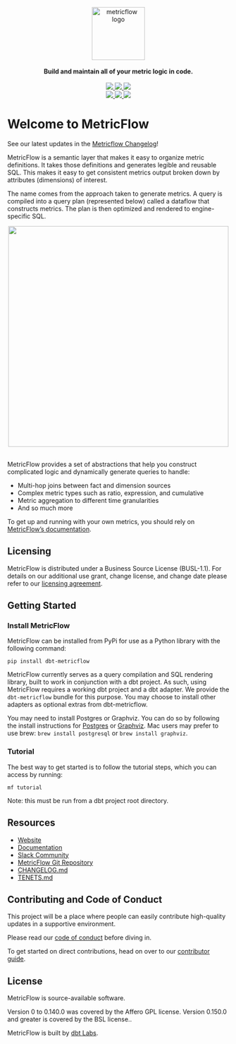 <p align="center">
  <a target="_blank" href="https://transform.co/metricflow">
    <picture>
      <img  alt="metricflow logo" src="https://github.com/dbt-labs/metricflow/raw/main/assets/MetricFlow_logo.png" width="auto" height="120">
    </picture>
  </a>
  <br /><br />
  <b>Build and maintain all of your metric logic in code.</b>
  <br /><br />
  <a target="_blank" href="https://twitter.com/dbt_labs">
    <img src="https://img.shields.io/twitter/follow/dbt_labs?labelColor=image.png&color=163B36&logo=twitter&style=flat">
  </a>
  <a target="_blank" href="https://www.getdbt.com/community/">
    <img src="https://img.shields.io/badge/Slack-join-163B36">
  </a>
  <a target="_blank" href="https://github.com/dbt-labs/metricflow">
    <img src="https://img.shields.io/github/stars/dbt-labs/metricflow?labelColor=image.png&color=163B36&logo=github">
  </a>
  <br />
  <a target="_blank" href="https://github.com/dbt-labs/metricflow/blob/master/LICENSE">
    <img src="https://img.shields.io/pypi/l/metricflow?color=163B36&logo=AGPL-3.0">
  </a>
  <a target="_blank" href="https://pypi.org/project/metricflow/">
    <img src="https://img.shields.io/pypi/v/metricflow?labelColor=&color=163B36">
  </a>
  <img src="https://img.shields.io/pypi/pyversions/metricflow?labelColor=&color=163B36">
</p>

# Welcome to MetricFlow

See our latest updates in the [Metricflow Changelog](https://github.com/dbt-labs/metricflow/blob/main/CHANGELOG.md)!

MetricFlow is a semantic layer that makes it easy to organize metric definitions. It takes those definitions and generates legible and reusable SQL. This makes it easy to get consistent metrics output broken down by attributes (dimensions) of interest.

The name comes from the approach taken to generate metrics. A query is compiled into a query plan (represented below) called a dataflow that constructs metrics. The plan is then optimized and rendered to engine-specific SQL.

<p align="center">
<img src="https://github.com/dbt-labs/metricflow/raw/main/assets/example_plan.svg" height="500"/>
<br /><br />
</p>

MetricFlow provides a set of abstractions that help you construct complicated logic and dynamically generate queries to handle:

- Multi-hop joins between fact and dimension sources
- Complex metric types such as ratio, expression, and cumulative
- Metric aggregation to different time granularities
- And so much more

To get up and running with your own metrics, you should rely on [MetricFlow’s documentation](https://docs.getdbt.com/docs/build/build-metrics-intro).

## Licensing

MetricFlow is distributed under a Business Source License (BUSL-1.1). For details on our additional use grant, change license, and change date please refer to our [licensing agreement](https://github.com/dbt-labs/metricflow/blob/main/LICENSE).

## Getting Started

### Install MetricFlow

MetricFlow can be installed from PyPi for use as a Python library with the following command:

```
pip install dbt-metricflow
```

MetricFlow currently serves as a query compilation and SQL rendering library, built to work in conjunction with a dbt project. As such, using MetricFlow requires a working dbt project and a dbt adapter. We provide the `dbt-metricflow` bundle for this purpose. You may choose to install other adapters as optional extras from dbt-metricflow.

You may need to install Postgres or Graphviz. You can do so by following the install instructions for [Postgres](https://www.postgresql.org/download/) or [Graphviz](https://www.graphviz.org/download/). Mac users may prefer to use brew: `brew install postgresql` or `brew install graphviz`.

### Tutorial

The best way to get started is to follow the tutorial steps, which you can access by running:

```
mf tutorial
```

Note: this must be run from a dbt project root directory.

## Resources

- [Website](https://docs.getdbt.com/docs/build/about-metricflow)
- [Documentation](https://docs.getdbt.com/docs/build/build-metrics-intro)
- [Slack Community](https://www.getdbt.com/community/)
- [MetricFlow Git Repository](https://github.com/dbt-labs/metricflow)
- [CHANGELOG.md](https://github.com/dbt-labs/metricflow/blob/main/CHANGELOG.md)
- [TENETS.md](https://github.com/dbt-labs/metricflow/blob/main/TENETS.md)

## Contributing and Code of Conduct

This project will be a place where people can easily contribute high-quality updates in a supportive environment.

Please read our [code of conduct](https://docs.getdbt.com/community/resources/code-of-conduct) before diving in.

To get started on direct contributions, head on over to our [contributor guide](https://github.com/dbt-labs/metricflow/blob/main/CONTRIBUTING.md).

## License

MetricFlow is source-available software.

Version 0 to 0.140.0 was covered by the Affero GPL license.
Version 0.150.0 and greater is covered by the BSL license..

MetricFlow is built by [dbt Labs](https://www.getdbt.com/).
